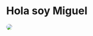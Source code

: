 
<h1>Hola soy Miguel</h1>
<img src="https://avatars.githubusercontent.com/u/25851256?s=96&v=4" id="progile_img1" style="border-radius: 100px;" />
